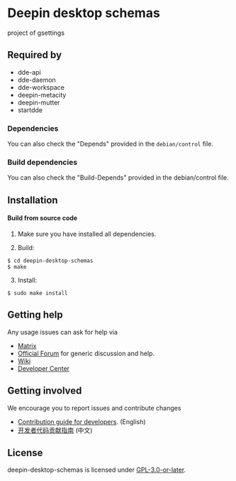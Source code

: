 # Deepin desktop schemas

project of gsettings

## Required by

* dde-api
* dde-daemon
* dde-workspace
* deepin-metacity
* deepin-mutter
* startdde

### Dependencies

You can also check the "Depends" provided in the `debian/control` file.

### Build dependencies

You can also check the "Build-Depends" provided in the debian/control file.

## Installation

#### Build from source code

1. Make sure you have installed all dependencies.

2. Build:
```
$ cd deepin-desktop-schemas
$ make
```

3. Install:
```
$ sudo make install
```

## Getting help

Any usage issues can ask for help via

* [Matrix](https://matrix.to/#/#deepin-community:matrix.org)
* [Official Forum](https://bbs.deepin.org/) for generic discussion and help.
* [Wiki](https://wiki.deepin.org/)
* [Developer Center](https://github.com/linuxdeepin/developer-center/issues) 

## Getting involved

We encourage you to report issues and contribute changes

* [Contribution guide for developers](https://github.com/linuxdeepin/developer-center/wiki/Contribution-Guidelines-for-Developers-en). (English)
* [开发者代码贡献指南](https://github.com/linuxdeepin/developer-center/wiki/Contribution-Guidelines-for-Developers) (中文)

## License

deepin-desktop-schemas is licensed under [GPL-3.0-or-later](LICENSE).
